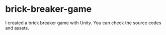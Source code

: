 # brick-breaker-game
I created a brick breaker game with Unity. You can check the source codes and assets.

